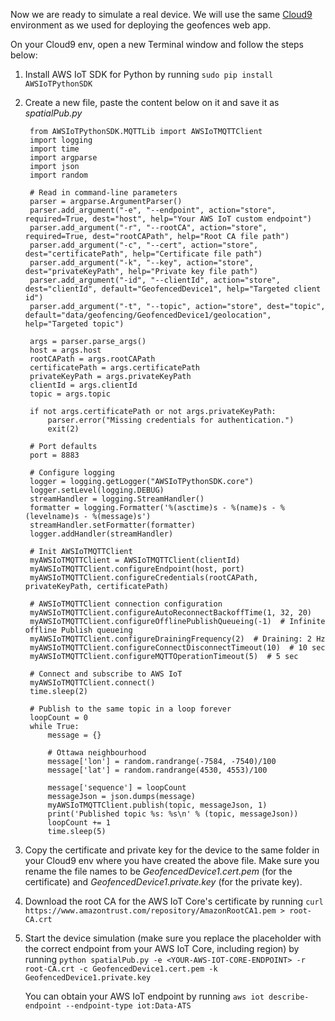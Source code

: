 Now we are ready to simulate a real device. We will use the same [Cloud9](https://aws.amazon.com/cloud9/) environment as we used for deploying the geofences web app.

On your Cloud9 env, open a new Terminal window and follow the steps below:

1. Install AWS IoT SDK for Python by running `sudo pip install AWSIoTPythonSDK`

2. Create a new file, paste the content below on it and save it as *spatialPub.py*

        from AWSIoTPythonSDK.MQTTLib import AWSIoTMQTTClient
        import logging
        import time
        import argparse
        import json
        import random

        # Read in command-line parameters
        parser = argparse.ArgumentParser()
        parser.add_argument("-e", "--endpoint", action="store", required=True, dest="host", help="Your AWS IoT custom endpoint")
        parser.add_argument("-r", "--rootCA", action="store", required=True, dest="rootCAPath", help="Root CA file path")
        parser.add_argument("-c", "--cert", action="store", dest="certificatePath", help="Certificate file path")
        parser.add_argument("-k", "--key", action="store", dest="privateKeyPath", help="Private key file path")
        parser.add_argument("-id", "--clientId", action="store", dest="clientId", default="GeofencedDevice1", help="Targeted client id")
        parser.add_argument("-t", "--topic", action="store", dest="topic", default="data/geofencing/GeofencedDevice1/geolocation", help="Targeted topic")

        args = parser.parse_args()
        host = args.host
        rootCAPath = args.rootCAPath
        certificatePath = args.certificatePath
        privateKeyPath = args.privateKeyPath
        clientId = args.clientId
        topic = args.topic

        if not args.certificatePath or not args.privateKeyPath:
            parser.error("Missing credentials for authentication.")
            exit(2)

        # Port defaults
        port = 8883

        # Configure logging
        logger = logging.getLogger("AWSIoTPythonSDK.core")
        logger.setLevel(logging.DEBUG)
        streamHandler = logging.StreamHandler()
        formatter = logging.Formatter('%(asctime)s - %(name)s - %(levelname)s - %(message)s')
        streamHandler.setFormatter(formatter)
        logger.addHandler(streamHandler)

        # Init AWSIoTMQTTClient
        myAWSIoTMQTTClient = AWSIoTMQTTClient(clientId)
        myAWSIoTMQTTClient.configureEndpoint(host, port)
        myAWSIoTMQTTClient.configureCredentials(rootCAPath, privateKeyPath, certificatePath)

        # AWSIoTMQTTClient connection configuration
        myAWSIoTMQTTClient.configureAutoReconnectBackoffTime(1, 32, 20)
        myAWSIoTMQTTClient.configureOfflinePublishQueueing(-1)  # Infinite offline Publish queueing
        myAWSIoTMQTTClient.configureDrainingFrequency(2)  # Draining: 2 Hz
        myAWSIoTMQTTClient.configureConnectDisconnectTimeout(10)  # 10 sec
        myAWSIoTMQTTClient.configureMQTTOperationTimeout(5)  # 5 sec

        # Connect and subscribe to AWS IoT
        myAWSIoTMQTTClient.connect()
        time.sleep(2)

        # Publish to the same topic in a loop forever
        loopCount = 0
        while True:
            message = {}

            # Ottawa neighbourhood
            message['lon'] = random.randrange(-7584, -7540)/100
            message['lat'] = random.randrange(4530, 4553)/100

            message['sequence'] = loopCount
            messageJson = json.dumps(message)
            myAWSIoTMQTTClient.publish(topic, messageJson, 1)
            print('Published topic %s: %s\n' % (topic, messageJson))
            loopCount += 1
            time.sleep(5)
        
3. Copy the certificate and private key for the device to the same folder in your Cloud9 env where you have created the above file. Make sure you rename the file names to be *GeofencedDevice1.cert.pem* (for the certificate) and *GeofencedDevice1.private.key* (for the private key).

4. Download the root CA for the AWS IoT Core's certificate by running `curl https://www.amazontrust.com/repository/AmazonRootCA1.pem > root-CA.crt`

5. Start the device simulation (make sure you replace the placeholder with the correct endpoint from your AWS IoT Core, including region) by running `python spatialPub.py -e <YOUR-AWS-IOT-CORE-ENDPOINT> -r root-CA.crt -c GeofencedDevice1.cert.pem -k GeofencedDevice1.private.key`

    You can obtain your AWS IoT endpoint by running `aws iot describe-endpoint --endpoint-type iot:Data-ATS`
